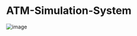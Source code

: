 # ATM-Simulation-System
![image](https://github.com/shivrajkabbin/ATM-Simulation-System/assets/136077550/de3a1549-09ae-4b0d-a1c3-bdaa3dfa5ef9)
